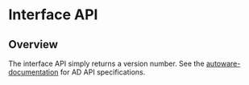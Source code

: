 # Interface API

## Overview

The interface API simply returns a version number. See the [autoware-documentation](https://autowarefoundation.github.io/autoware-documentation/main/design/autoware-interfaces/ad-api/list/api/interface/) for AD API specifications.
